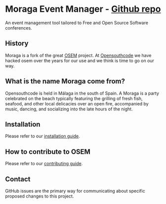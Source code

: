 # Moraga Event Manager - [Github repo](https://github.com/opensouthcode/moraga)

An event management tool tailored to Free and Open Source Software conferences.

## History

Moraga is a fork of the great [OSEM](https://osem.io) project. At [Opensouthcode](https://www.opensouthcode.org) we have hacked osem over the years for our use and we think is time to go on our way. 

## What is the name Moraga come from?

Opensouthcode is held in Málaga in the south of Spain. A Moraga is a party celebrated on the beach typically featuring the grilling of fresh fish, seafood, and other local delicacies over an open fire, accompanied by music, dancing, and socializing into the late hours of the night.

## Installation
Please refer to our [installation guide](INSTALL.md).

## How to contribute to OSEM
Please refer to our [contributing guide](CONTRIBUTING.md).

## Contact
GitHub issues are the primary way for communicating about specific proposed changes to this project.